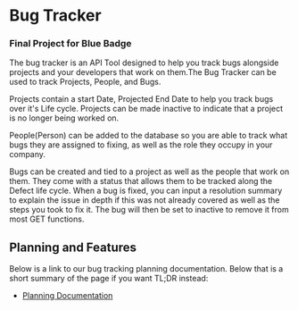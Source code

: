 # Bug Tracker
### Final Project for Blue Badge

The bug tracker is an API Tool designed to help you track bugs alongside projects and your developers that work on them.The Bug Tracker can be used to track Projects, People, and Bugs. 

Projects contain a start Date, Projected End Date to help you track bugs over it's Life cycle. Projects can be made inactive to indicate that a project is no longer being worked on. 

People(Person) can be added to the database so you are able to track what bugs they are assigned to fixing, as well as the role they occupy in your company.

Bugs can be created and tied to a project as well as the people that work on them. They come with a status that allows them to be tracked along the Defect life cycle. When a bug is fixed, you can input a resolution summary to explain the issue in depth if this was not already covered as well as the steps you took to fix it. The bug will then be set to inactive to remove it from most GET functions.

## Planning and Features
Below is a link to our bug tracking planning documentation. Below that is a short summary of the page if you want TL;DR instead:
- [Planning Documentation](https://docs.google.com/document/d/1ktK-8RbWFFBU3GeE9QMkWSnxeN5B-88NMvJKZRC3Klo/edit?usp=sharing)





